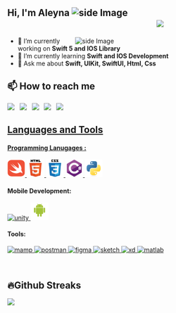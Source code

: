 ### <h2> Hi, I'm Aleyna <img src="https://media.tenor.com/kvXMS__Bkd8AAAAC/hello-hi.gif" alt="side Image" width="35" height="auto" />  &emsp; &emsp; &emsp; &emsp;&emsp; &emsp; &emsp; &emsp; &emsp; &emsp; &emsp;&emsp;&emsp;&emsp; &emsp; &emsp;&emsp; &emsp; &emsp; &emsp;&emsp; &emsp; &emsp; ![](https://komarev.com/ghpvc/?username=AleynaISIK&label=Profile%20Views&color=yellow&style=flat)</h2>

<img src="https://media.tenor.com/AlUkiGkR2j8AAAAM/new-game-ahagon-umiko-programming.gif" alt="side Image" align="right" width="350" height="auto" />

- 🔭 I’m currently working on **Swift 5 and IOS Library**
- 🌱 I’m currently learning **Swift and IOS Development**
- 💬 Ask me about **Swift, UIKit, SwiftUI, Html, Css**

<h2 align="left">📫 How to reach me</h2>
  
  [<img src="https://upload.wikimedia.org/wikipedia/commons/8/83/Steam_icon_logo.svg" width="3.5%"/>](https://steamcommunity.com/profiles/76561199045872265/)  &nbsp; [<img src="https://img.icons8.com/color/48/000000/linkedin.png" width="3.5%"/>](https://www.linkedin.com/in/aleyna-işık-a36b981a5/)  &nbsp; [<img src="https://img.icons8.com/fluent/48/000000/facebook-new.png" width="3.5%"/>](https://www.facebook.com/aleyna.isik.73)  &nbsp; [<img src="https://img.icons8.com/fluent/48/000000/instagram-new.png" width="3.5%"/>](https://www.instagram.com/a1eyna1s1k/)  &nbsp; <a href="mailto:aleynaisik100@gmail.com"> <img src="https://img.icons8.com/fluent/48/000000/gmail.png" width="3.5%"/>
  
<h2 align="left">Languages and Tools</h2>
<h4 align="left">Programming Lanugages :</h4>
<a href="https://developer.apple.com/swift/" target="_blank"> <img src="https://raw.githubusercontent.com/devicons/devicon/master/icons/swift/swift-original.svg" alt="swift" width="40" height="40"/> </a> 
  <a href="https://www.w3schools.com/cpp/" target="_blank" rel="noreferrer"> <img src="https://raw.githubusercontent.com/devicons/devicon/master/icons/html5/html5-original-wordmark.svg" alt="html5" width="40" height="40"/> </a>
  <a href="https://www.w3schools.com/css/" target="_blank" rel="noreferrer"> <img src="https://raw.githubusercontent.com/devicons/devicon/master/icons/css3/css3-original-wordmark.svg" alt="css3" width="40" height="40"/>
<a href="https://www.w3schools.com/cs/" target="_blank"> <img src="https://raw.githubusercontent.com/devicons/devicon/master/icons/csharp/csharp-original.svg" alt="csharp" width="40" height="40"/> </a>
<a href="https://www.python.org" target="_blank"> <img src="https://raw.githubusercontent.com/devicons/devicon/master/icons/python/python-original.svg" alt="python" width="40" height="40"/> </a> 

<h4 align="left">Mobile Development:</h4>
 <a href="https://wikimedia.org/" target="_blank"> <img src="https://icons-for-free.com/iff/png/512/company+ios+ipad+iphone+logo+technology+icon-1320192795152509008.png" alt="unity" width="40" height="40"/> </a>
<a href="https://developer.android.com" target="_blank"> <img src="https://raw.githubusercontent.com/devicons/devicon/master/icons/android/android-original-wordmark.svg" alt="android" width="40" height="40"/> </a>

<h4 align="left">Tools:</h4>
<a href="https://www.mamp.info/en/mamp-pro/mac/" target="_blank" rel="noreferrer"> <img src="https://www.mamp.info/images/icons/mamp-pro.png" alt="mamp" width="40" height="40"/> </a> 
 <a href="https://postman.com" target="_blank" rel="noreferrer"> <img src="https://www.vectorlogo.zone/logos/getpostman/getpostman-icon.svg" alt="postman" width="40" height="40"/> </a>
  <a href="https://www.figma.com/" target="_blank" rel="noreferrer"> <img src="https://www.vectorlogo.zone/logos/figma/figma-icon.svg" alt="figma" width="40" height="40"/> </a> 
 <a href="https://www.sketch.com/" target="_blank" rel="noreferrer"> <img src="https://www.vectorlogo.zone/logos/sketchapp/sketchapp-icon.svg" alt="sketch" width="40" height="40"/> </a>
 <a href="https://www.adobe.com/products/xd.html" target="_blank" rel="noreferrer"> <img src="https://upload.wikimedia.org/wikipedia/commons/thumb/c/c2/Adobe_XD_CC_icon.svg/1200px-Adobe_XD_CC_icon.svg.png" alt="xd" width="40" height="40"/> </a> 
 <a href="https://www.mathworks.com/" target="_blank" rel="noreferrer"> <img src="https://upload.wikimedia.org/wikipedia/commons/2/21/Matlab_Logo.png" alt="matlab" width="40" height="40"/> </a> 
</p>
<br>

<h2 align="left">🔥Github Streaks</h2>

 <img height="180em" src="https://github-readme-streak-stats.herokuapp.com/?user=AleynaISIK&hide_border=true" />
